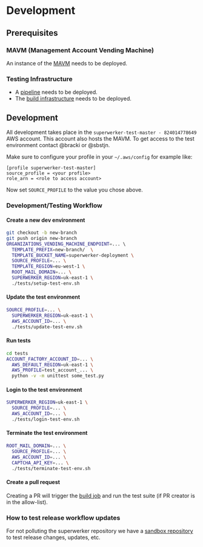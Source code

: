 # Development

## Prerequisites

### MAVM (Management Account Vending Machine)

An instance of the [MAVM](https://github.com/superluminar-io/mavm) needs to be deployed.

### Testing Infrastructure

 - A [pipeline](tests/pipeline.yaml) needs to be deployed.
 - The [build infrastructure](tests/build.yaml) needs to be deployed.

## Development

All development takes place in the `superwerker-test-master - 824014778649` AWS account.
This account also hosts the MAVM.
To get access to the test environment contact @bracki or @sbstjn.

Make sure to configure your profile in your `~/.aws/config` for example like:

```
[profile superwerker-test-master]
source_profile = <your profile>
role_arn = <role to access account>
```

Now set `SOURCE_PROFILE` to the value you chose above.

### Development/Testing Workflow

#### Create a new dev environment

```bash
git checkout -b new-branch
git push origin new-branch
ORGANIZATIONS_VENDING_MACHINE_ENDPOINT=... \ 
  TEMPLATE_PREFIX=new-branch/  \
  TEMPLATE_BUCKET_NAME=superwerker-deployment \
  SOURCE_PROFILE=... \
  TEMPLATE_REGION=eu-west-1 \
  ROOT_MAIL_DOMAIN=... \
  SUPERWERKER_REGION=uk-east-1 \
  ./tests/setup-test-env.sh
```

#### Update the test environment

```bash
SOURCE_PROFILE=... \
  SUPERWERKER_REGION=uk-east-1 \
  AWS_ACCOUNT_ID=... \
  ./tests/update-test-env.sh
```

#### Run tests

```bash
cd tests
ACCOUNT_FACTORY_ACCOUNT_ID=... \
  AWS_DEFAULT_REGION=uk-east-1 \
  AWS_PROFILE=test_account_... \
  python -v -m unittest some_test.py
```

#### Login to the test environment

```bash
SUPERWERKER_REGION=uk-east-1 \
  SOURCE_PROFILE=... \
  AWS_ACCOUNT_ID=... \
  ./tests/login-test-env.sh
```

#### Terminate the test environment

```bash
ROOT_MAIL_DOMAIN=... \
  SOURCE_PROFILE=... \
  AWS_ACCOUNT_ID=... \
  CAPTCHA_API_KEY=... \
  ./tests/terminate-test-env.sh
```

#### Create a pull request

Creating a PR will trigger the [build job](tests/build.yaml) and run the test suite (if PR creator is in the allow-list).

### How to test release workflow updates

For not polluting the superwerker repository we have a [sandbox repository](https://github.com/superwerker/releasetests) to test release changes, updates, etc.
